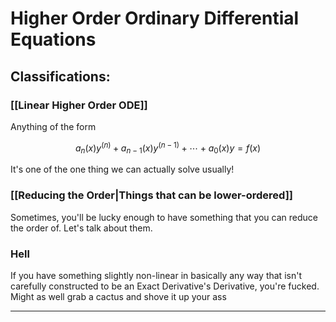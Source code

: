 # Higher Order Ordinary Differential Equations

## Classifications:

### [[Linear Higher Order ODE]]
Anything of the form 

$$a_n(x)y^{(n)}+a_{n-1}(x)y^{(n-1)} + \cdots + a_0(x)y = f(x)$$

It's one of the one thing we can actually solve usually!

### [[Reducing the Order|Things that can be lower-ordered]]
Sometimes, you'll be lucky enough to have something that you can reduce the order of. Let's talk about them.

### Hell
If you have something slightly non-linear in basically any way that isn't carefully constructed to be an Exact Derivative's Derivative, you're fucked. Might as well grab a cactus and shove it up your ass

---
